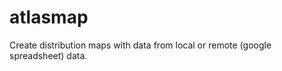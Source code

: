 atlasmap
========

Create distribution maps with data from local or remote (google spreadsheet) data.

